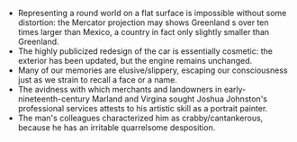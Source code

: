 

* Representing a round world on a flat surface is impossible without some distortion: the Mercator projection may shows Greenland s over ten times larger than Mexico, a country in fact only slightly smaller than Greenland.
* The highly publicized redesign of the car is essentially cosmetic: the exterior has been updated, but the engine remains unchanged.
* Many of our memories are elusive/slippery, escaping our consciousness just as we strain to recall a face or a name.
* The avidness with which merchants and landowners in early-nineteenth-century Marland and Virgina sought Joshua Johnston's professional services attests to his artistic skill as a portrait painter.
* The man's colleagues characterized him as crabby/cantankerous, because he has an irritable quarrelsome desposition.


